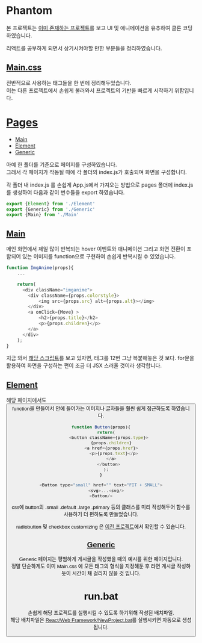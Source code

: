 # Phantom
본 프로젝트는 [이미 존재하는 프로젝트](https://html5up.net/phantom)를 보고 UI 및 애니메이션을 유추하여 클론 코딩하였습니다. 

리액트를 공부하게 되면서 상기시켜야할 만한 부분들을 정리하였습니다.

## [Main.css](https://github.com/HanGyeolee/Phantom/blob/main/src/Main.css)
전반적으로 사용하는 태그들을 한 번에 정리해두었습니다.    
이는 다른 프로젝트에서 손쉽게 불러와서 프로젝트의 기반을 빠르게 시작하기 위함입니다.    

# [Pages](https://github.com/HanGyeolee/Phantom/tree/main/src/pages)
* [Main](#main)
* [Element](#element)
* [Generic](#generic)

아예 한 폴더를 기준으로 페이지를 구성하였습니다.    
그래서 각 페이지가 작동될 때에 각 폴더의 index.js가 호출되며 화면을 구성합니다.

각 폴더 내 index.js 를 손쉽게 App.js에서 가져오는 방법으로 pages 폴더에 index.js를 생성하여 다음과 같이 변수들을 export 하였습니다.
``` javascript
export {Element} from './Element'
export {Generic} from './Generic'
export {Main} from './Main'
```
## [Main](https://github.com/HanGyeolee/Phantom/tree/main/src/pages/Main)
메인 화면에서 제일 많이 반복되는 hover 이벤트와 애니메이션 그리고 화면 전환이 포함되어 있는 이미지를 function으로 구현하여 손쉽게 반복시킬 수 있었습니다.    
``` javascript
function ImgAnime(props){
    ...

    return(
      <div className="imganime">
        <div className={props.colorstyle}>
            <img src={props.src} alt={props.alt}></img>
        </div>
        <a onClick={Move} >
            <h2>{props.title}</h2>
            <p>{props.children}</p>
        </a>
      </div>
    );
}
```
지금 와서 [해당 스크립트](https://github.com/HanGyeolee/Phantom/blob/main/src/pages/Main/index.js#L35)를 보고 있자면, 
<ImgAnime/> 태그를 12번 그냥 복붙해놓은 것 보다. for문을 활용하여 화면을 구성하는 편이 조금 더 JSX 스러울 것이라 생각합니다.
## [Element](https://github.com/HanGyeolee/Phantom/tree/main/src/pages/Element)
해당 페이지에서도 <Button/> function을 만들어서 안에 들어가는 이미지나 글자들을 훨씬 쉽게 접근하도록 하였습니다.
``` javascript
function Button(props){
    return(
      <button className={props.type}>
        {props.children}
        <a href={props.href}>
          <p>{props.text}</p>
        </a>
      </button>
    );
}
``` 
``` javascript
<Button type="small" href="" text="FIT + SMALL">
    <svg>...<svg/>
<Button/>
```
css에 button의 .small .default .large .primary 등의 클래스를 미리 작성해두어 함수를 사용하기 더 편하도록 만들었습니다.

radiobutton 및 checkbox customizing 은 [이전 프로젝트](https://github.com/HanGyeolee/Editorial#radio-and-checkbox-customize)에서 확인할 수 있습니다.

## [Generic](https://github.com/HanGyeolee/Phantom/tree/main/src/pages/Generic/index.js)
Generic 페이지는 평범하게 게시글을 작성했을 때의 예시를 위한 페이지입니다.     
정말 단순하게도 이미 Main.css 에 모든 태그의 형식을 지정해둔 후 라면 게시글 작성하듯이 시간이 채 걸리지 않을 것 입니다.
# run.bat
손쉽게 해당 프로젝트를 실행시킬 수 있도록 하기위해 작성된 배치파일.    
해당 배치파일은 [React/Web Framework/NewProject.bat](https://github.com/HanGyeolee/React/tree/main/Web%20Framework)를 실행시키면 자동으로 생성됩니다.
